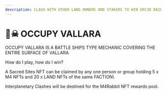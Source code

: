 ```yaml
---
description: CLASH WITH OTHER LAND OWNERS AND STAKERS TO WIN ERC20 DAILY
---
```


# 🏴☠ OCCUPY VALLARA

OCCUPY VALLARA IS A BATTLE SHIPS TYPE MECHANIC COVERING THE ENTIRE SURFACE OF VALLARA



How do I play, how do I win?



A Sacred Sites NFT can be claimed by any one person or group holding 5 x M4 NFTs and 20 x LAND NFTs of the same FACTION\


Interplanetary Clashes will be destined for the M4Rabbit NFT rewards pool. &#x20;
